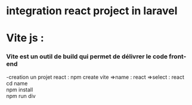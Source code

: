 # integration react project in laravel <br>
<h1>Vite js :<h3>Vite est un outil de build qui permet de délivrer le code front-end</h3>  </h1>
-creation un projet react :
npm create vite =>name : react =>select : react <br>
cd name<br>
npm install<br>
npm run div<br>
